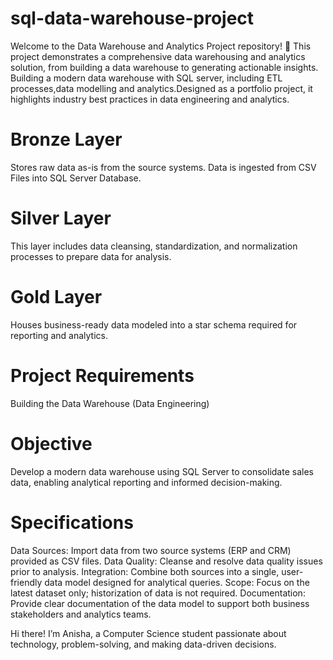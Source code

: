 # sql-data-warehouse-project

Welcome to the Data Warehouse and Analytics Project repository! 🚀
This project demonstrates a comprehensive data warehousing and analytics solution, from building a data warehouse to generating actionable insights. Building a modern data warehouse with SQL server, including ETL processes,data modelling and analytics.Designed as a portfolio project, it highlights industry best practices in data engineering and analytics.

# Bronze Layer
Stores raw data as-is from the source systems. Data is ingested from CSV Files into SQL Server Database.
# Silver Layer
This layer includes data cleansing, standardization, and normalization processes to prepare data for analysis.
# Gold Layer
Houses business-ready data modeled into a star schema required for reporting and analytics.

# Project Requirements
Building the Data Warehouse (Data Engineering)
# Objective
Develop a modern data warehouse using SQL Server to consolidate sales data, enabling analytical reporting and informed decision-making.

# Specifications
Data Sources: Import data from two source systems (ERP and CRM) provided as CSV files.
Data Quality: Cleanse and resolve data quality issues prior to analysis.
Integration: Combine both sources into a single, user-friendly data model designed for analytical queries.
Scope: Focus on the latest dataset only; historization of data is not required.
Documentation: Provide clear documentation of the data model to support both business stakeholders and analytics teams.

Hi there! I’m Anisha, a Computer Science student passionate about technology, problem-solving, and making data-driven decisions. 




